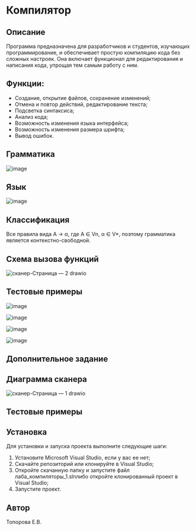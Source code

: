 # Компилятор

## Описание
Программа предназначена для разработчиков и студентов, изучающих программирование, и обеспечивает простую 
компиляцию кода без сложных настроек. Она включает функционал для редактирования и написания кода, упрощая тем самым 
работу с ним.

## Функции:
- Создание, открытие файлов, сохранение изменений;
- Отмена и повтор действий, редактирование текста;
- Подсветка синтаксиса;
- Анализ кода;
- Возможность изменения языка интерфейса;
- Возможность изменения размера шрифта;
- Вывод ошибок.

## Грамматика
![image](https://github.com/user-attachments/assets/71de7a62-9719-4ae8-b98d-9fda0c4c1ad7)


## Язык  
![image](https://github.com/user-attachments/assets/9e188162-25e2-4e74-b8b0-ee2de35651ea)

## Классификация  
Все правила вида A → α, где A ∈ Vn, α ∈ V*, поэтому грамматика является контекстно-свободной.  

## Схема вызова функций  
![сканер-Страница — 2 drawio](https://github.com/user-attachments/assets/a751adda-7aa5-4306-b3b0-aa7275ce25b8)

## Тестовые примеры
![image](https://github.com/user-attachments/assets/888ad60e-a964-4b42-bfca-57738fcc1ccb)

![image](https://github.com/user-attachments/assets/dffec883-bfd8-4742-accb-c7fc486dab98)

![image](https://github.com/user-attachments/assets/3360d2ec-6d45-42f1-b2fc-6527a8b2eb19)

![image](https://github.com/user-attachments/assets/77a5c48d-5fd8-4694-8d96-b6fbad60a2d1)


## Дополнительное задание  
## Диаграмма сканера  
![сканер-Страница — 1 drawio](https://github.com/user-attachments/assets/2075bee3-3535-476a-96d3-2912000032bc)

## Тестовые примеры


## Установка
Для установки и запуска проекта выполните следующие шаги:

1. Установите Microsoft Visual Studio, если у вас ее нет;
2. Скачайте репозиторий или клонируйте в Visual Studio;
3. Откройте скачанную папку и запустите файл лаба_компиляторы_1.slnлибо откройте клонированный проект в Visual Studio;
4. Запустите проект.

## Автор
Топорова Е.В.
